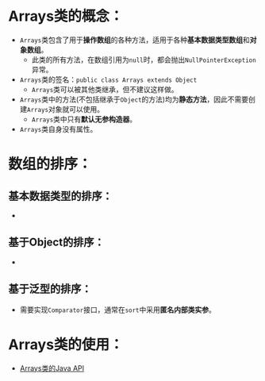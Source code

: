 # Arrays类的概念：
- `Arrays`类包含了用于**操作数组**的各种方法，适用于各种**基本数据类型数组**和**对象数组**。
   - 此类的所有方法，在数组引用为`null`时，都会抛出`NullPointerException`异常。
- `Arrays`类的签名：`public class Arrays extends Object`
   - `Arrays`类可以被其他类继承，但不建议这样做。
- `Arrays`类中的方法(不包括继承于`Object`的方法)均为**静态方法**，因此不需要创建`Arrays`对象就可以使用。
   - `Arrays`类中只有**默认无参构造器**。
- `Arrays`类自身没有属性。
# 数组的排序：
## 基本数据类型的排序：

- 

## 基于Object的排序：

- 

## 基于泛型的排序：

- 需要实现`Comparator`接口，通常在`sort`中采用**匿名内部类实参**。
# Arrays类的使用：

- [Arrays类的Java API](https://docs.oracle.com/javase/8/docs/api/)
